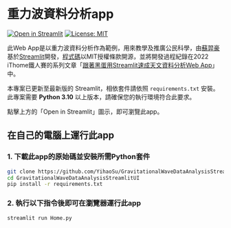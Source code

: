 # 重力波資料分析app
[![Open in Streamlit](https://static.streamlit.io/badges/streamlit_badge_black_white.svg)](https://yihaosu-gravitationalwavedataanalysisstreamlitui-home-fgrchc.streamlitapp.com/)
[![License: MIT](https://img.shields.io/badge/License-MIT-blue.svg)](https://github.com/YihaoSu/GravitationalWaveDataAnalysisStreamlitUI/blob/main/LICENSE)


此Web App是以重力波資料分析作為範例，用來教學及推廣公民科學，由[蘇羿豪](https://astrobackhacker.tw/)基於[Streamlit](https://streamlit.io/)開發，[程式碼](https://github.com/YihaoSu/GravitationalWaveDataAnalysisStreamlitUI)以MIT授權條款開源，並將開發過程紀錄在2022 iThome鐵人賽的系列文章「[跟著黑蛋用Streamlit速成天文資料分析Web App](https://ithelp.ithome.com.tw/users/20103436/ironman/5820)」中。

本專案已更新至最新版的 Streamlit，相依套件請依照 `requirements.txt` 安裝。
此專案需要 **Python 3.10** 以上版本，請確保您的執行環境符合此要求。

點擊上方的「Open in Streamlit」圖示，即可瀏覽此app。

## 在自己的電腦上運行此app
### 1. 下載此app的原始碼並安裝所需Python套件
```bash
git clone https://github.com/YihaoSu/GravitationalWaveDataAnalysisStreamlitUI.git
cd GravitationalWaveDataAnalysisStreamlitUI
pip install -r requirements.txt
```
### 2. 執行以下指令後即可在瀏覽器運行此app
```shell
streamlit run Home.py
```
